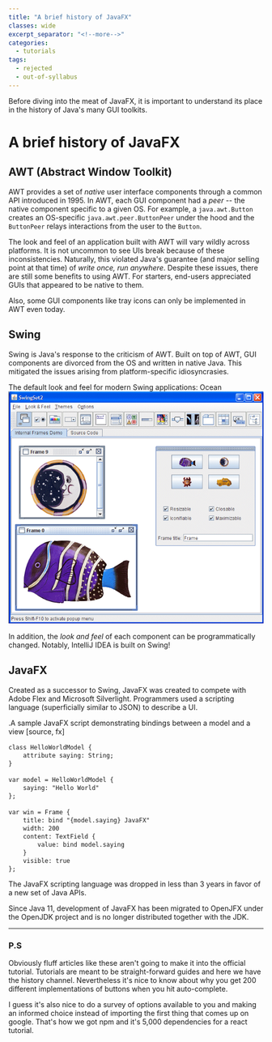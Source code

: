 ```yaml
---
title: "A brief history of JavaFX"
classes: wide
excerpt_separator: "<!--more-->"
categories:
  - tutorials
tags:
  - rejected
  - out-of-syllabus
---
```


Before diving into the meat of JavaFX, it is important to understand its place in the history of Java's many GUI
toolkits.

<!--more-->

# A brief history of JavaFX

## AWT (Abstract Window Toolkit)

AWT provides a set of _native_ user interface components through a common API introduced in 1995.
In AWT, each GUI component had a _peer_ -- the native component specific to a given OS.
For example, a `java.awt.Button` creates an OS-specific `java.awt.peer.ButtonPeer` under the hood and the
`ButtonPeer` relays interactions from the user to the `Button`.

The look and feel of an application built with AWT will vary wildly across platforms.
It is not uncommon to see UIs break because of these inconsistencies.
Naturally, this violated Java's guarantee (and major selling point at that time) of _write once, run anywhere_.
Despite these issues, there are still some benefits to using AWT.
For starters, end-users appreciated GUIs that appeared to be native to them.

Also, some GUI components like tray icons can only be implemented in AWT even today.

## Swing

Swing is Java's response to the criticism of AWT.
Built on top of AWT, GUI components are divorced from the OS and written in native Java.
This mitigated the issues arising from platform-specific idiosyncrasies.

The default look and feel for modern Swing applications: Ocean
![Ocean Look and Feel](/assets/images/2019-07-24-a-brief-history-of-javafx/OceanLookAndFeel.png)

In addition, the _look and feel_ of each component can be programmatically changed.
Notably, IntelliJ IDEA is built on Swing!

## JavaFX

Created as a successor to Swing, JavaFX was created to compete with Adobe Flex and Microsoft Silverlight.
Programmers used a scripting language (superficially similar to JSON) to describe a UI.

.A sample JavaFX script demonstrating bindings between a model and a view
[source, fx]
```
class HelloWorldModel {
    attribute saying: String;
}

var model = HelloWorldModel {
    saying: "Hello World"
};

var win = Frame {
    title: bind "{model.saying} JavaFX"
    width: 200
    content: TextField {
        value: bind model.saying
    }
    visible: true
};
```

The JavaFX scripting language was dropped in less than 3 years in favor of a new set of Java APIs.

Since Java 11, development of JavaFX has been migrated to OpenJFX under the OpenJDK project and is no longer
distributed together with the JDK.

---

### P.S 

Obviously fluff articles like these aren't going to make it into the official tutorial. 
Tutorials are meant to be straight-forward guides and here we have the history channel.
Nevertheless it's nice to know about why you get 200 different implementations of buttons when you hit auto-complete.

I guess it's also nice to do a survey of options available to you and making an informed choice instead of importing the first thing that comes up on google.
That's how we got npm and it's 5,000 dependencies for a react tutorial.
